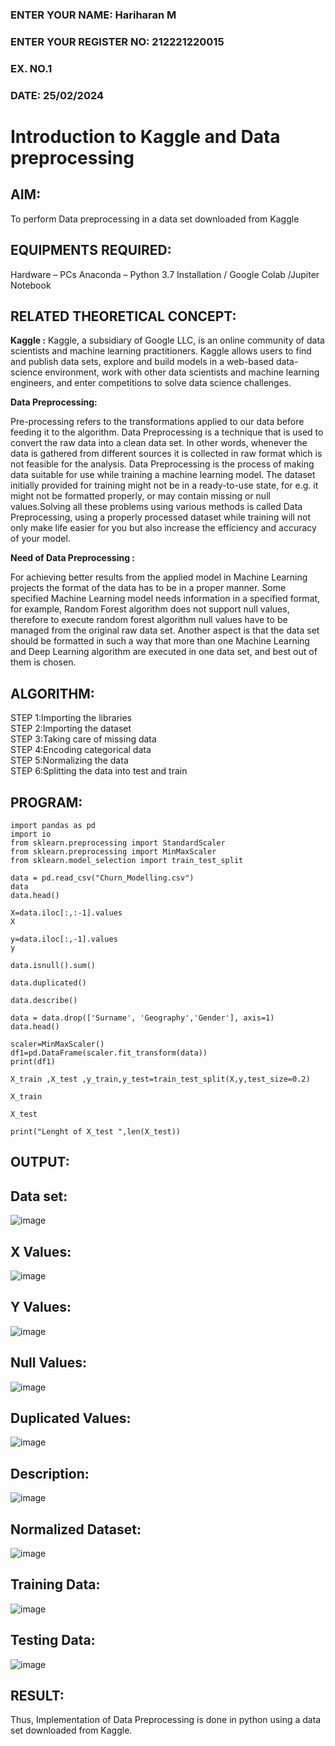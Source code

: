 ### ENTER YOUR NAME: Hariharan M
### ENTER YOUR REGISTER NO: 212221220015
### EX. NO.1
### DATE: 25/02/2024
# Introduction to Kaggle and Data preprocessing

## AIM:

To perform Data preprocessing in a data set downloaded from Kaggle

## EQUIPMENTS REQUIRED:
Hardware – PCs
Anaconda – Python 3.7 Installation / Google Colab /Jupiter Notebook

## RELATED THEORETICAL CONCEPT:

**Kaggle :**
Kaggle, a subsidiary of Google LLC, is an online community of data scientists and machine learning practitioners. Kaggle allows users to find and publish data sets, explore and build models in a web-based data-science environment, work with other data scientists and machine learning engineers, and enter competitions to solve data science challenges.

**Data Preprocessing:**

Pre-processing refers to the transformations applied to our data before feeding it to the algorithm. Data Preprocessing is a technique that is used to convert the raw data into a clean data set. In other words, whenever the data is gathered from different sources it is collected in raw format which is not feasible for the analysis.
Data Preprocessing is the process of making data suitable for use while training a machine learning model. The dataset initially provided for training might not be in a ready-to-use state, for e.g. it might not be formatted properly, or may contain missing or null values.Solving all these problems using various methods is called Data Preprocessing, using a properly processed dataset while training will not only make life easier for you but also increase the efficiency and accuracy of your model.

**Need of Data Preprocessing :**

For achieving better results from the applied model in Machine Learning projects the format of the data has to be in a proper manner. Some specified Machine Learning model needs information in a specified format, for example, Random Forest algorithm does not support null values, therefore to execute random forest algorithm null values have to be managed from the original raw data set.
Another aspect is that the data set should be formatted in such a way that more than one Machine Learning and Deep Learning algorithm are executed in one data set, and best out of them is chosen.


## ALGORITHM:
STEP 1:Importing the libraries<BR>
STEP 2:Importing the dataset<BR>
STEP 3:Taking care of missing data<BR>
STEP 4:Encoding categorical data<BR>
STEP 5:Normalizing the data<BR>
STEP 6:Splitting the data into test and train<BR>

##  PROGRAM:
```
import pandas as pd
import io
from sklearn.preprocessing import StandardScaler
from sklearn.preprocessing import MinMaxScaler
from sklearn.model_selection import train_test_split

data = pd.read_csv("Churn_Modelling.csv")
data
data.head()

X=data.iloc[:,:-1].values
X

y=data.iloc[:,-1].values
y

data.isnull().sum()

data.duplicated()

data.describe()

data = data.drop(['Surname', 'Geography','Gender'], axis=1)
data.head()

scaler=MinMaxScaler()
df1=pd.DataFrame(scaler.fit_transform(data))
print(df1)

X_train ,X_test ,y_train,y_test=train_test_split(X,y,test_size=0.2)

X_train

X_test

print("Lenght of X_test ",len(X_test))

```

## OUTPUT:
## Data set:
![image](https://github.com/Lavanyajoyce/Ex-1-NN/assets/116946289/b105b1b8-fc0e-4721-abf6-edf4ee879a40)

## X Values:
![image](https://github.com/Lavanyajoyce/Ex-1-NN/assets/116946289/06f68ffb-aa19-43ba-9219-6327af4bd8f7)

## Y Values:
![image](https://github.com/Lavanyajoyce/Ex-1-NN/assets/116946289/79dfa3b6-c446-4eee-9c2a-f7c181d4204a)

## Null Values:
![image](https://github.com/Lavanyajoyce/Ex-1-NN/assets/116946289/44674e69-cb65-476d-930f-b09891c0a7ef)

## Duplicated Values:
![image](https://github.com/Lavanyajoyce/Ex-1-NN/assets/116946289/919984f3-0937-4b07-b085-bbf6a202fd33)

## Description:
![image](https://github.com/Lavanyajoyce/Ex-1-NN/assets/116946289/da26d30b-9300-4fa5-9ba2-3d5e8fda23d4)

## Normalized Dataset:
![image](https://github.com/Lavanyajoyce/Ex-1-NN/assets/116946289/721e53c9-9dcc-4f9d-adb1-a82faf7b0339)

## Training Data:
![image](https://github.com/Lavanyajoyce/Ex-1-NN/assets/116946289/ff6892d2-b038-407c-857d-98b5271ff908)

## Testing Data:
![image](https://github.com/Lavanyajoyce/Ex-1-NN/assets/116946289/ceccb457-ef5d-41ad-a02b-7d6ece049428)

## RESULT:
Thus, Implementation of Data Preprocessing is done in python  using a data set downloaded from Kaggle.


